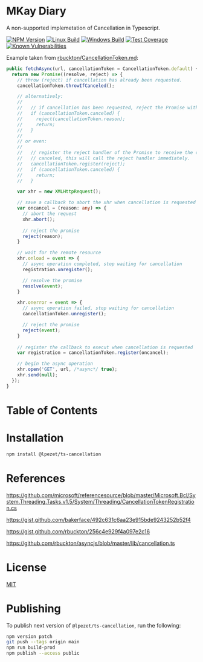 # MKay Diary

A non-supported implemetation of Cancellation in Typescript.

[![NPM Version][npm-image]][npm-url]
[![Linux Build][travis-image]][travis-url]
[![Windows Build][appveyor-image]][appveyor-url]
[![Test Coverage][coveralls-image]][coveralls-url]
[![Known Vulnerabilities][vulnerabilities-image]][vulnerabilities-url]

Example taken from [rbuckton/CancellationToken.md](https://gist.github.com/rbuckton/256c4e929f4a097e2c16):

```typescript
public fetchAsync(url, cancellationToken = CancellationToken.default) {
  return new Promise((resolve, reject) => {
    // throw (reject) if cancellation has already been requested.
    cancellationToken.throwIfCanceled();

    // alternatively:
    //
    //   // if cancellation has been requested, reject the Promise with the reason for cancellation.
    //   if (cancellationToken.canceled) {
    //     reject(cancellationToken.reason);
    //     return; 
    //   }
    //
    // or even:
    //
    //   // register the reject handler of the Promise to receive the cancellation signal. If the source is already
    //   // canceled, this will call the reject handler immediately.
    //   cancellationToken.register(reject); 
    //   if (cancellationToken.canceled) {
    //     return;
    //   }

    var xhr = new XMLHttpRequest();

    // save a callback to abort the xhr when cancellation is requested
    var oncancel = (reason: any) => {
      // abort the request
      xhr.abort();
      
      // reject the promise
      reject(reason);
    }

    // wait for the remote resource
    xhr.onload = event => {
      // async operation completed, stop waiting for cancellation
      registration.unregister();

      // resolve the promise
      resolve(event);
    }

    xhr.onerror = event => {
      // async operation failed, stop waiting for cancellation
      cancellationToken.unregister();

      // reject the promise
      reject(event);
    }
    
    // register the callback to execut when cancellation is requested
    var registration = cancellationToken.register(oncancel);

    // begin the async operation
    xhr.open('GET', url, /*async*/ true);
    xhr.send(null);
  });
}
```

# Table of Contents

<!-- START doctoc generated TOC please keep comment here to allow auto update -->
<!-- DON'T EDIT THIS SECTION, INSTEAD RE-RUN doctoc TO UPDATE -->
<!-- END doctoc generated TOC please keep comment here to allow auto update -->

# Installation

```bash
npm install @lpezet/ts-cancellation
```

# References

https://github.com/microsoft/referencesource/blob/master/Microsoft.Bcl/System.Threading.Tasks.v1.5/System/Threading/CancellationTokenRegistration.cs

https://gist.github.com/bakerface/492c631c6aa23e915bde9243252b52f4

https://gist.github.com/rbuckton/256c4e929f4a097e2c16

https://github.com/rbuckton/asyncjs/blob/master/lib/cancellation.ts

# License

[MIT](LICENSE)


[npm-image]: https://badge.fury.io/js/%40lpezet%2Fts-cancellation.svg
[npm-url]: https://npmjs.com/package/@lpezet/ts-cancellation
[travis-image]: https://www.travis-ci.com/lpezet/ts-cancellation.svg?branch=master
[travis-url]: https://www.travis-ci.com/github/lpezet/ts-cancellation
[coveralls-image]: https://coveralls.io/repos/github/lpezet/ts-cancellation/badge.svg?branch=master
[coveralls-url]: https://coveralls.io/github/lpezet/ts-cancellation?branch=master
[appveyor-image]: https://ci.appveyor.com/api/projects/status/hxkr7yml7qhi9jo8?svg=true
[appveyor-url]: https://ci.appveyor.com/project/lpezet/ts-cancellation
[vulnerabilities-image]: https://snyk.io/test/github/lpezet/ts-cancellation/badge.svg
[vulnerabilities-url]: https://snyk.io/test/github/lpezet/ts-cancellation

# Publishing

To publish next version of `@lpezet/ts-cancellation`, run the following:

```bash
npm version patch
git push --tags origin main
npm run build-prod
npm publish --access public
```
